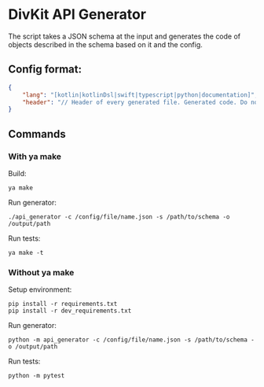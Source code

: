 # DivKit API Generator

The script takes a JSON schema at the input and generates the code of objects described in the schema based on it and the config.

## Config format:

```json
{
	"lang": "[kotlin|kotlinDsl|swift|typescript|python|documentation]",
	"header": "// Header of every generated file. Generated code. Do not modify.\nimport some.lib\nimport other.lib\n\n"
}
```

## Commands

### With ya make

Build:
```shell
ya make
```

Run generator:
```shell
./api_generator -c /config/file/name.json -s /path/to/schema -o /output/path
```

Run tests:
```shell
ya make -t
```

### Without ya make

Setup environment:
```shell
pip install -r requirements.txt
pip install -r dev_requirements.txt
```

Run generator:
```shell
python -m api_generator -c /config/file/name.json -s /path/to/schema -o /output/path
```

Run tests:
```shell
python -m pytest
```
